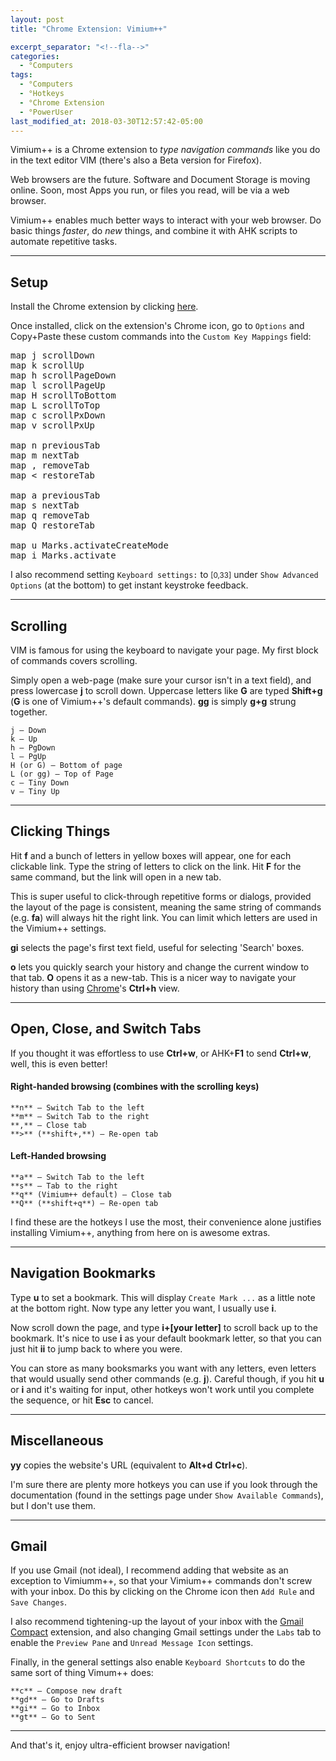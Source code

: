 ```yaml
---
layout: post
title: "Chrome Extension: Vimium++"

excerpt_separator: "<!--fla-->"
categories:
  - °Computers
tags:
  - °Computers
  - °Hotkeys
  - °Chrome Extension
  - °PowerUser
last_modified_at: 2018-03-30T12:57:42-05:00
---
```

Vimium++ is a Chrome extension to <em>type navigation commands</em> like you do in the text editor VIM (there's also a Beta version for Firefox). 

Web browsers are the future. Software and Document Storage is moving online. Soon, most Apps you run, or files you read, will be via a web browser.

Vimium++ enables much better ways to interact with your web browser. Do basic things _faster_, do _new_ things, and combine it with AHK scripts to automate repetitive tasks.

<!--fla-->

___

## Setup

Install the Chrome extension by clicking [here](https://chrome.google.com/webstore/detail/vimium%20%20/hfjbmagddngcpeloejdejnfgbamkjaeg).

Once installed, click on the extension's Chrome icon, go to `Options` and Copy+Paste these custom commands into the `Custom Key Mappings` field:

<pre>
map j scrollDown
map k scrollUp
map h scrollPageDown
map l scrollPageUp
map H scrollToBottom
map L scrollToTop
map c scrollPxDown
map v scrollPxUp

map n previousTab
map m nextTab
map , removeTab
map < restoreTab

map a previousTab
map s nextTab
map q removeTab
map Q restoreTab

map u Marks.activateCreateMode
map i Marks.activate
</pre>

I also recommend setting `Keyboard settings:` to <small>[0,33]</small> under `Show Advanced Options` (at the bottom) to get instant keystroke feedback.

___

## Scrolling
VIM is famous for using the keyboard to navigate your page. My first block of commands covers scrolling.

Simply open a web-page (make sure your cursor isn't in a text field), and press lowercase **j** to scroll down. Uppercase letters like **G** are typed **Shift+g** (**G** is one of Vimium++'s default commands). **gg** is simply **g+g** strung together.

```
j — Down
k — Up
h — PgDown
l — PgUp
H (or G) — Bottom of page
L (or gg) — Top of Page
c — Tiny Down
v — Tiny Up
```
___

## Clicking Things

Hit **f** and a bunch of letters in yellow boxes will appear, one for each clickable link. Type the string of letters to click on the link. Hit **F** for the same command, but the link will open in a new tab.

This is super useful to click-through repetitive forms or dialogs, provided the layout of the page is consistent, meaning the same string of commands (e.g. **fa**) will always hit the right link. You can limit which letters are used in the Vimium++ settings.

**gi** selects the page's first text field, useful for selecting 'Search' boxes.

**o** lets you quickly search your history and change the current window to that tab. **O** opens it as a new-tab. This is a nicer way to navigate your history than using [Chrome](chrome://history/)'s **Ctrl+h** view.

___

## Open, Close, and Switch Tabs

If you thought it was effortless to use **Ctrl+w**, or AHK+**F1** to send **Ctrl+w**, well, this is even better!

#### Right-handed browsing (combines with the scrolling keys)

```
**n** — Switch Tab to the left
**m** — Switch Tab to the right
**,** — Close tab
**>** (**shift+,**) — Re-open tab
```

#### Left-Handed browsing

```
**a** — Switch Tab to the left
**s** — Tab to the right
**q** (Vimium++ default) — Close tab
**Q** (**shift+q**) — Re-open tab
```

I find these are the hotkeys I use the most, their convenience alone justifies installing Vimium++, anything from here on is awesome extras.

___

## Navigation Bookmarks

Type **u** to set a bookmark. This will display `Create Mark ...` as a little note at the bottom right. Now type any letter you want, I usually use **i**.

Now scroll down the page, and type **i+[your letter]** to scroll back up to the bookmark. It's nice to use **i** as your default bookmark letter, so that you can just hit **ii** to jump back to where you were.

You can store as many booksmarks you want with any letters, even letters that would usually send other commands (e.g. **j**). Careful though, if you hit **u** or **i** and it's waiting for input, other hotkeys won't work until you complete the sequence, or hit **Esc** to cancel.

___

## Miscellaneous

**yy** copies the website's URL (equivalent to **Alt+d** **Ctrl+c**).

I'm sure there are plenty more hotkeys you can use if you look through the documentation (found in the settings page under `Show Available Commands`), but I don't use them.

___

## Gmail

If you use Gmail (not ideal), I recommend adding that website as an exception to Vimiumm++, so that your Vimium++ commands don't screw with your inbox. Do this by clicking on the Chrome icon then `Add Rule` and `Save Changes`.

I also recommend tightening-up the layout of your inbox with the [Gmail Compact](https://chrome.google.com/webstore/detail/gmail-compact/ocgmlabbjbpfjcalgnhhffadjhenhlkp) extension, and also changing Gmail settings under the `Labs` tab to enable the `Preview Pane` and `Unread Message Icon` settings.

Finally, in the general settings also enable `Keyboard Shortcuts` to do the same sort of thing Vimum++ does:

```
**c** — Compose new draft
**gd** — Go to Drafts
**gi** — Go to Inbox
**gt** — Go to Sent
```

___


And that's it, enjoy ultra-efficient browser navigation!
